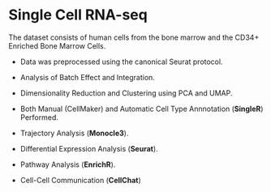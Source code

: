 # Single Cell RNA-seq

The dataset consists of human cells from the bone marrow and the CD34+ Enriched Bone Marrow Cells.

* Data was preprocessed using the canonical Seurat protocol.

* Analysis of Batch Effect and Integration.

* Dimensionality Reduction and Clustering using PCA and UMAP.

* Both Manual (CellMaker) and Automatic Cell Type Annnotation (__SingleR__) Performed.

* Trajectory Analysis (__Monocle3__).

* Differential Expression Analysis (__Seurat__).

* Pathway Analysis (__EnrichR__).

* Cell-Cell Communication (__CellChat__)




